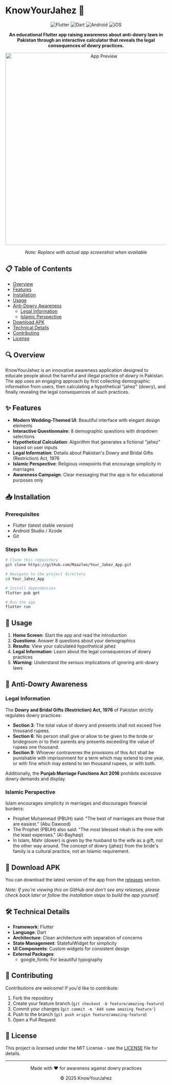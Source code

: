 # KnowYourJahez 📱

<div align="center">
  <img src="https://img.shields.io/badge/Flutter-02569B?style=for-the-badge&logo=flutter&logoColor=white" alt="Flutter"/>
  <img src="https://img.shields.io/badge/Dart-0175C2?style=for-the-badge&logo=dart&logoColor=white" alt="Dart"/>
  <img src="https://img.shields.io/badge/Android-3DDC84?style=for-the-badge&logo=android&logoColor=white" alt="Android"/>
  <img src="https://img.shields.io/badge/iOS-000000?style=for-the-badge&logo=ios&logoColor=white" alt="iOS"/>
</div>

<div align="center">
  <p><strong>An educational Flutter app raising awareness about anti-dowry laws in Pakistan through an interactive calculator that reveals the legal consequences of dowry practices.</strong></p>
</div>

<div align="center">
  <img src="assets/images/app_preview.png" alt="App Preview" width="600" height="auto"/>
  <p><i>Note: Replace with actual app screenshot when available</i></p>
</div>

## 📋 Table of Contents

- [Overview](#-overview)
- [Features](#-features)
- [Installation](#-installation)
- [Usage](#-usage)
- [Anti-Dowry Awareness](#-anti-dowry-awareness)
  - [Legal Information](#legal-information)
  - [Islamic Perspective](#islamic-perspective)
- [Download APK](#-download-apk)
- [Technical Details](#-technical-details)
- [Contributing](#-contributing)
- [License](#-license)

## 🔍 Overview

KnowYourJahez is an innovative awareness application designed to educate people about the harmful and illegal practice of dowry in Pakistan. The app uses an engaging approach by first collecting demographic information from users, then calculating a hypothetical "jahez" (dowry), and finally revealing the legal consequences of such practices.

## ✨ Features

- **Modern Wedding-Themed UI**: Beautiful interface with elegant design elements
- **Interactive Questionnaire**: 8 demographic questions with dropdown selections
- **Hypothetical Calculation**: Algorithm that generates a fictional "jahez" based on user inputs
- **Legal Information**: Details about Pakistan's Dowry and Bridal Gifts (Restriction) Act, 1976
- **Islamic Perspective**: Religious viewpoints that encourage simplicity in marriages
- **Awareness Campaign**: Clear messaging that the app is for educational purposes only

## 📥 Installation

### Prerequisites

- Flutter (latest stable version)
- Android Studio / Xcode
- Git

### Steps to Run

```bash
# Clone this repository
git clone https://github.com/Maazleo/Your_Jahez_App.git

# Navigate to the project directory
cd Your_Jahez_App

# Install dependencies
flutter pub get

# Run the app
flutter run
```

## 🚀 Usage

1. **Home Screen**: Start the app and read the introduction
2. **Questions**: Answer 8 questions about your demographics
3. **Results**: View your calculated hypothetical jahez
4. **Legal Information**: Learn about the legal consequences of dowry practices
5. **Warning**: Understand the serious implications of ignoring anti-dowry laws

## 📢 Anti-Dowry Awareness

### Legal Information

The **Dowry and Bridal Gifts (Restriction) Act, 1976** of Pakistan strictly regulates dowry practices:

- **Section 3**: The total value of dowry and presents shall not exceed five thousand rupees.
- **Section 6**: No person shall give or allow to be given to the bride or bridegroom or to their parents any presents exceeding the value of rupees one thousand.
- **Section 9**: Whoever contravenes the provisions of this Act shall be punishable with imprisonment for a term which may extend to one year, or with fine which may extend to ten thousand rupees, or with both.

Additionally, the **Punjab Marriage Functions Act 2016** prohibits excessive dowry demands and display.

### Islamic Perspective

Islam encourages simplicity in marriages and discourages financial burdens:

- Prophet Muhammad (PBUH) said: "The best of marriages are those that are easiest." (Abu Dawood)
- The Prophet (PBUH) also said: "The most blessed nikah is the one with the least expenses." (Al-Bayhaqi)
- In Islam, Mahr (dower) is given by the husband to the wife as a gift, not the other way around. The concept of dowry (jahez) from the bride's family is a cultural practice, not an Islamic requirement.

## 📱 Download APK

You can download the latest version of the app from the [releases](https://github.com/Maazleo/Your_Jahez_App/releases) section.

*Note: If you're viewing this on GitHub and don't see any releases, please check back later or follow the installation steps to build the app yourself.*

## 🛠️ Technical Details

- **Framework**: Flutter
- **Language**: Dart
- **Architecture**: Clean architecture with separation of concerns
- **State Management**: StatefulWidget for simplicity
- **UI Components**: Custom widgets for consistent design
- **External Packages**:
  - google_fonts: For beautiful typography

## 👥 Contributing

Contributions are welcome! If you'd like to contribute:

1. Fork the repository
2. Create your feature branch (`git checkout -b feature/amazing-feature`)
3. Commit your changes (`git commit -m 'Add some amazing feature'`)
4. Push to the branch (`git push origin feature/amazing-feature`)
5. Open a Pull Request

## 📄 License

This project is licensed under the MIT License - see the [LICENSE](LICENSE) file for details.

---

<div align="center">
  <p>Made with ❤️ for awareness against dowry practices</p>
  <p>© 2025 KnowYourJahez</p>
</div>
